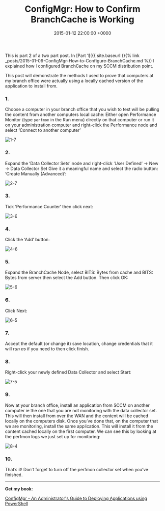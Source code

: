 ﻿---
layout: post
title:  "ConfigMgr: How to Confirm BranchCache is Working"
date:   2015-01-12 22:00:00 +0000
categories: ConfigMgr
tags: [branchcache,configmgr]
---

This is part 2 of a two part post.  In [Part 1]({{ site.baseurl }}{% link _posts/2015-01-09-ConfigMgr-How-to-Configure-BranchCache.md %}) I explained how I configured BranchCache on my SCCM distribution point.

This post will demonstrate the methods I used to prove that computers at my branch office were actually using a locally cached version of the application to install from.

### 1.
Choose a computer in your branch office that you wish to test will be pulling the content from another computers local cache:
Either open Performance Monitor (type ```perfmon``` in the Run menu) directly on that computer or run it on your administration computer and right-click the Performance node and select ‘Connect to another computer’

![1-7](/assets/images/1-7.PNG)

### 2.
Expand the ‘Data Collector Sets’ node and right-click ‘User Defined’ -> New -> Data Collector Set
Give it a meaningful name and select the radio button: ‘Create Manually (Advanced)’:

![2-7](/assets/images/2-7.PNG)

### 3.
Tick ‘Performance Counter’ then click next:

![3-6](/assets/images/3-6.PNG)

### 4.
Click the ‘Add’ button:

![4-6](/assets/images/4-6.PNG)

### 5.
Expand the BranchCache Node, select BITS: Bytes from cache and BITS: Bytes from server then select the Add button.  Then click OK:

![5-6](/assets/images/5-6.PNG)

### 6.
Click Next:

![6-5](/assets/images/6-5.PNG)

### 7.
Accept the default (or change it) save location, change credentials that it will *run as* if you need to then click finish.

### 8.
Right-click your newly defined Data Collector and select Start:

![7-5](/assets/images/7-5.PNG)

### 9.
Now at your branch office, install an application from SCCM on another computer ie the one that you are not monitoring with the data collector set.  This will then install from over the WAN and the content will be cached locally on the computers disk.  Once you’ve done that, on the computer that we are monitoring, install the same application.  This will install it from the content cached locally on the first computer.  We can see this by looking at the perfmon logs we just set up for monitoring:

![8-4](/assets/images/8-4.PNG)

### 10.
That’s it!   Don’t forget to turn off the perfmon collector set when you’ve finished.

---

**Get my book:**

[ConfigMgr - An Administrator's Guide to Deploying Applications using PowerShell](https://leanpub.com/configmgr-DeployUsingPS)